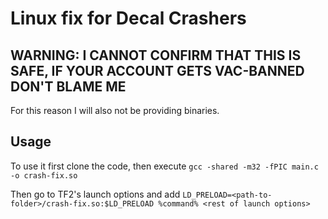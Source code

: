 # Linux fix for Decal Crashers
## WARNING: I CANNOT CONFIRM THAT THIS IS SAFE, IF YOUR ACCOUNT GETS VAC-BANNED DON'T BLAME ME

For this reason I will also not be providing binaries.

Usage
---
To use it first clone the code, then execute `gcc -shared -m32 -fPIC main.c -o crash-fix.so`

Then go to TF2's launch options and add `LD_PRELOAD=<path-to-folder>/crash-fix.so:$LD_PRELOAD %command% <rest of launch options>`
